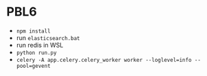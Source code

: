 # PBL6

* `npm install`
* run `elasticsearch.bat`
* run redis in WSL
* `python run.py`
* `celery -A app.celery.celery_worker worker --loglevel=info --pool=gevent`
